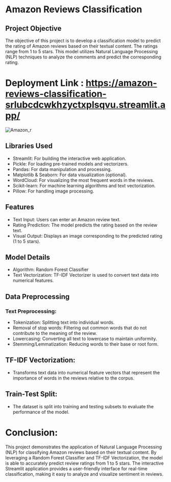 # Amazon Reviews Classification
## Project Objective
The objective of this project is to develop a classification model to predict the rating of Amazon reviews based on their textual content. The ratings range from 1 to 5 stars. This model utilizes Natural Language Processing (NLP) techniques to analyze the comments and predict the corresponding rating.

# Deployment Link : https://amazon-reviews-classification-srlubcdcwkhzyctxplsqvu.streamlit.app/


![Amazon_r](https://github.com/user-attachments/assets/0555c3a7-b8d8-49e2-a37c-10db796bfa51)



## Libraries Used
- Streamlit: For building the interactive web application.
- Pickle: For loading pre-trained models and vectorizers.
- Pandas: For data manipulation and processing.
- Matplotlib & Seaborn: For data visualization (optional).
- WordCloud: For visualizing the most frequent words in the reviews.
- Scikit-learn: For machine learning algorithms and text vectorization.
- Pillow: For handling image processing.

## Features
- Text Input: Users can enter an Amazon review text.
- Rating Prediction: The model predicts the rating based on the review text.
- Visual Output: Displays an image corresponding to the predicted rating (1 to 5 stars).

## Model Details
- Algorithm: Random Forest Classifier
- Text Vectorization: TF-IDF Vectorizer is used to convert text data into numerical features.

## Data Preprocessing
### Text Preprocessing:
- Tokenization: Splitting text into individual words.
- Removal of stop words: Filtering out common words that do not contribute to the meaning of the review.
- Lowercasing: Converting all text to lowercase to maintain uniformity.
- Stemming/Lemmatization: Reducing words to their base or root form.

## TF-IDF Vectorization:
- Transforms text data into numerical feature vectors that represent the importance of words in the reviews relative to the corpus.

## Train-Test Split:
- The dataset is split into training and testing subsets to evaluate the performance of the model.


# Conclusion:
This project demonstrates the application of Natural Language Processing (NLP) for classifying Amazon reviews based on their textual content. By leveraging a Random Forest Classifier and TF-IDF Vectorization, the model is able to accurately predict review ratings from 1 to 5 stars. The interactive Streamlit application provides a user-friendly interface for real-time classification, making it easy to analyze and visualize sentiment in reviews.
